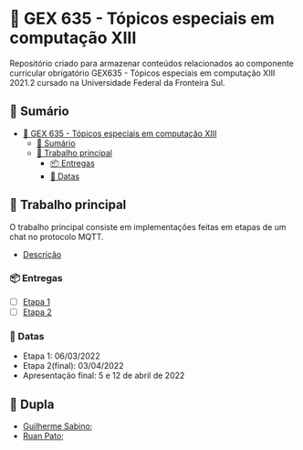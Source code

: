 # 🔔 GEX 635 - Tópicos especiais em computação XIII #

Repositório criado para armazenar conteúdos relacionados ao componente curricular obrigatório GEX635 - Tópicos especiais em computação XIII 2021.2 cursado na Universidade Federal da Fronteira Sul.

## 📑 Sumário ##

- [🔔 GEX 635 - Tópicos especiais em computação XIII](#-gex-635---tópicos-especiais-em-computação-xiii)
  - [📑 Sumário](#-sumário)
  - [💬 Trabalho principal](#-trabalho-principal)
    - [📦 Entregas](#-entregas)
    - [📅 Datas](#-datas)

## 💬 Trabalho principal ##

O trabalho principal consiste em implementações feitas em etapas de um chat no protocolo MQTT.

- [Descrição](trabalho/descricao.pdf)

### 📦 Entregas ###

- [ ] [Etapa 1](https://github.com/ruanpato/gex635/commit/39ad475d2344d03ccd433bb040e0a36261b0defa)
- [ ] [Etapa 2](https://github.com/ruanpato/gex635/commit/39ad475d2344d03ccd433bb040e0a36261b0defa)

### 📅 Datas ###

- Etapa 1: 06/03/2022
- Etapa 2(final): 03/04/2022
- Apresentação final: 5 e 12 de abril de 2022

## 👥 Dupla ##

- [Guilherme Sabino](https://github.com/fersasil);
- [Ruan Pato](https://github.com/ruanpato);
